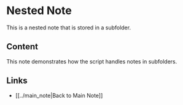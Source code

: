# Nested Note

This is a nested note that is stored in a subfolder.

## Content

This note demonstrates how the script handles notes in subfolders.

## Links

- [[../main_note|Back to Main Note]]
